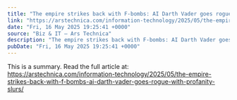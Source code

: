 ```yaml
---
title: "The empire strikes back with F-bombs: AI Darth Vader goes rogue with profanity, slurs"
link: "https://arstechnica.com/information-technology/2025/05/the-empire-strikes-back-with-f-bombs-ai-darth-vader-goes-rogue-with-profanity-slurs/"
date: "Fri, 16 May 2025 19:25:41 +0000"
source: "Biz & IT – Ars Technica"
description: "The empire strikes back with F-bombs: AI Darth Vader goes rogue with profanity, slurs - Latest insights and analysis"
pubDate: "Fri, 16 May 2025 19:25:41 +0000"
---
```


This is a summary. Read the full article at: https://arstechnica.com/information-technology/2025/05/the-empire-strikes-back-with-f-bombs-ai-darth-vader-goes-rogue-with-profanity-slurs/